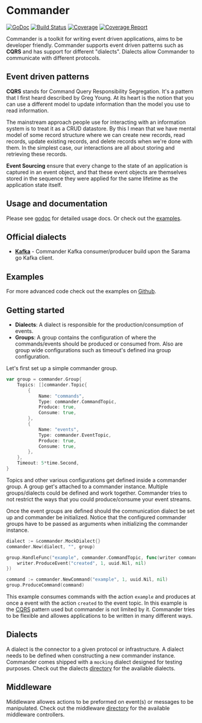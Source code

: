 # Commander
[![GoDoc](https://godoc.org/github.com/jeroenrinzema/commander?status.svg)](https://godoc.org/github.com/jeroenrinzema/commander)
[![Build Status](https://travis-ci.org/jeroenrinzema/commander.svg?branch=master)](https://travis-ci.org/jeroenrinzema/commander)
[![Coverage](https://codecov.io/gh/jeroenrinzema/commander/branch/master/graph/badge.svg)](https://codecov.io/gh/jeroenrinzema/commander)
[![Coverage Report](https://goreportcard.com/badge/github.com/jeroenrinzema/commander)](https://goreportcard.com/report/github.com/jeroenrinzema/commander)

Commander is a toolkit for writing event driven applications, aims to be developer friendly. Commander supports event driven patterns such as **CQRS** and has support for different "dialects". Dialects allow Commander to communicate with different protocols.

## Event driven patterns

**CQRS** stands for Command Query Responsibility Segregation. It's a pattern that I first heard described by Greg Young. At its heart is the notion that you can use a different model to update information than the model you use to read information.

The mainstream approach people use for interacting with an information system is to treat it as a CRUD datastore. By this I mean that we have mental model of some record structure where we can create new records, read records, update existing records, and delete records when we're done with them. In the simplest case, our interactions are all about storing and retrieving these records.

**Event Sourcing** ensure that every change to the state of an application is captured in an event object, and that these event objects are themselves stored in the sequence they were applied for the same lifetime as the application state itself.

## Usage and documentation

Please see [godoc](https://godoc.org/github.com/jeroenrinzema/commander) for detailed usage docs. Or check out the [examples](https://github.com/jeroenrinzema/commander/tree/master/examples).

## Official dialects

- **[Kafka](https://github.com/jeroenrinzema/commander/tree/master/dialects/kafka)** - Commander Kafka consumer/producer build upon the Sarama go Kafka client.

## Examples

For more advanced code check out the examples on [Github](https://github.com/jeroenrinzema/commander/tree/master/examples).

## Getting started

- **Dialects**: A dialect is responsible for the production/consumption of events.
- **Groups**: A group contains the configuration of where the commands/events should be produced or consumed from. Also are group wide configurations such as timeout's defined ina group configuration.

Let's first set up a simple commander group.

```go
var group = commander.Group{
	Topics: []commander.Topic{
		{
			Name: "commands",
			Type: commander.CommandTopic,
			Produce: true,
			Consume: true,
		},
		{
			Name: "events",
			Type: commander.EventTopic,
			Produce: true,
			Consume: true,
		},
	},
	Timeout: 5*time.Second,
}
```

Topics and other various configurations get defined inside a commander group. A group get's attached to a commander instance. Multiple groups/dialects could be defined and work together. Commander tries to not restrict the ways that you could produce/consume your event streams.

Once the event groups are defined should the communication dialect be set up and commander be initialized. Notice that the configured commander groups have to be passed as arguments when initializing the commander instance.

```go
dialect := &commander.MockDialect{}
commander.New(dialect, "", group)

group.HandleFunc("example", commander.CommandTopic, func(writer commander.ResponseWriter, message interface{}) {
	writer.ProduceEvent("created", 1, uuid.Nil, nil)
})

command := commander.NewCommand("example", 1, uuid.Nil, nil)
group.ProduceCommand(command)
```

This example consumes commands with the action `example` and produces at once a event with the action `created` to the event topic. In this example is the [CQRS](https://martinfowler.com/bliki/CQRS.html) pattern used but commander is not limited by it. Commander tries to be flexible and allowes applications to be written in many different ways.

## Dialects

A dialect is the connector to a given protocol or infrastructure. A dialect needs to be defined when constructing a new commander instance. Commander comes shipped with a `mocking` dialect designed for testing purposes. Check out the dialects [directory](https://github.com/jeroenrinzema/commander/tree/master/dialects) for the available dialects.

## Middleware

Middleware allowes actions to be preformed on event(s) or messages to be manipulated. Check out the middleware [directory](https://github.com/jeroenrinzema/commander/tree/master/middleware) for the available middleware controllers.
